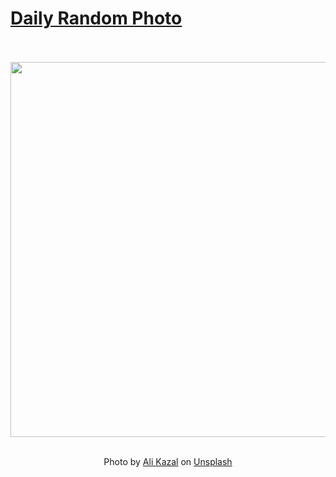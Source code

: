 # [Daily Random Photo](https://www.dailyrandomphoto.com/)

<div align="center">
  <br>
  <br>
  <a href="https://www.dailyrandomphoto.com/p/2023/2023-11-28/"><img src="https://images.unsplash.com/photo-1699116548123-73affe0987b7?crop=entropy&cs=tinysrgb&fit=max&fm=jpg&ixid=M3w3NzUwOHwwfDF8cmFuZG9tfHx8fHx8fHx8MTcwMTEzMTQ0OXw&ixlib=rb-4.0.3&q=80&w=1080" width="600px"></a>
  <br>
  <br>
  <p class="has-text-grey">Photo by <a href="https://unsplash.com/@lureofadventure?utm_source=Daily%20Random%20Photo&amp;utm_medium=referral" target="_blank" rel="noopener noreferrer">Ali Kazal</a> on <a href="https://unsplash.com/photos/a-body-of-water-with-mountains-in-the-background--dhojiPUpZA?utm_source=Daily%20Random%20Photo&amp;utm_medium=referral" target="_blank" rel="noopener noreferrer">Unsplash</a></p>
</div>
